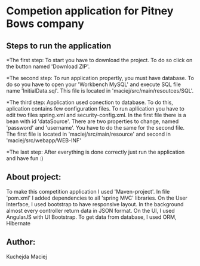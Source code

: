 Competion application for Pitney Bows company
=========================
Steps to run the application
--------------
*The first step:
To start you have to download the project. To do so click on the button 
named 'Download ZIP'.

*The second step:
To run application propertly, you must have database. To do so you have to open 
your 'Workbench MySQL' and execute SQL file name 'InitialData.sql'. This file
is located in 'maciej/src/main/resoutces/SQL'.

*The third step:
Application used conection to database. To do this, aplication contains few 
configuration files. To run apllication you have to edit two files spring.xml
and security-config.xml. In the first file there is a bean with id 'dataSource'.
There are two properties to change, named 'password' and 'username'. You have to
do the same for the second file. 
The first file is located in 'maciej/src/main/resource' and second 
in 'maciej/src/webapp/WEB-INF'

*The last step:
After everything is done correctly just run the application and have fun :)

About project:
--------------
To make this competition application I used 'Maven-project'. In file 'pom.xml'
I added dependencies to all 'spring MVC' libraries. On the User Interface, I used
bootstrap to have responsive layout. In the background almost every controller 
return data in JSON format. On the UI, I used AngularJS with UI Bootstrap. 
To get data from database, I used ORM, Hibernate

Author:
------
Kuchejda Maciej
